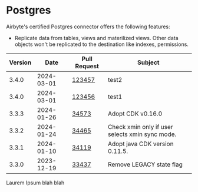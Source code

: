# Postgres

Airbyte's certified Postgres connector offers the following features:
* Replicate data from tables, views and materilized views. Other data objects won't be replicated to the destination like indexes, permissions.

| Version | Date       | Pull Request                                             | Subject                                                                                                                                                                    |
|---------|------------|----------------------------------------------------------|----------------------------------------------------------------------------------------------------------------------------------------------------------------------------|
| 3.4.0 | 2024-03-01 | [123457](https://github.com/airbytehq/airbyte/pull/123457) | test2 |
| 3.4.0 | 2024-03-01 | [123456](https://github.com/airbytehq/airbyte/pull/123456) | test1 |
| 3.3.3 | 2024-01-26 | [34573](https://github.com/airbytehq/airbyte/pull/34573) | Adopt CDK v0.16.0 |
| 3.3.2 | 2024-01-24 | [34465](https://github.com/airbytehq/airbyte/pull/34465) | Check xmin only if user selects xmin sync mode. |
| 3.3.1 | 2024-01-10 | [34119](https://github.com/airbytehq/airbyte/pull/34119) | Adopt java CDK version 0.11.5. |
| 3.3.0 | 2023-12-19 | [33437](https://github.com/airbytehq/airbyte/pull/33437) | Remove LEGACY state flag                                                                                                                                                   | |
Laurem Ipsum blah blah
